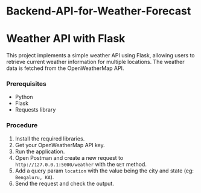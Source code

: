 # Backend-API-for-Weather-Forecast

# Weather API with Flask
This project implements a simple weather API using Flask, 
allowing users to retrieve current weather information for multiple locations. 
The weather data is fetched from the OpenWeatherMap API.

### Prerequisites
- Python 
- Flask
- Requests library

### Procedure

1. Install the required libraries.
2. Get your OpenWeatherMap API key.
3. Run the application.
4. Open Postman and create a new request to `http://127.0.0.1:5000/weather` with the `GET` method.
5. Add a query param `location` with the value being the city and state (eg: `Bengaluru, KA`).
6. Send the request and check the output. 

